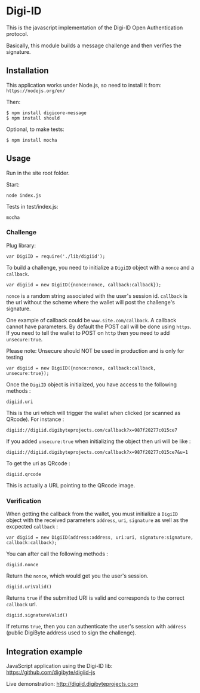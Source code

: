 # Digi-ID

This is the javascript implementation of the Digi-ID Open Authentication protocol.

Basically, this module builds a message challenge and then verifies the signature.

## Installation

This application works under Node.js, so need to install it from: `https://nodejs.org/en/`

Then:

    $ npm install digicore-message
    $ npm install should

Optional, to make tests:

    $ npm install mocha

## Usage

Run in the site root folder.

Start: 
```
node index.js
```

Tests in test/index.js:
```
mocha
```

### Challenge

Plug library:

```
var DigiID = require('./lib/digiid');
```

To build a challenge, you need to initialize a `DigiID` object with a `nonce` and a `callback`.

```
var digiid = new DigiID({nonce:nonce, callback:callback});
```

`nonce` is a random string associated with the user's session id.
`callback` is the url without the scheme where the wallet will post the challenge's signature.

One example of callback could be `www.site.com/callback`. A callback cannot have parameters. By
default the POST call will be done using `https`. If you need to tell the wallet to POST on
`http` then you need to add `unsecure:true`.

Please note: Unsecure should NOT be used in production and is only for testing

```
var digiid = new DigiID({nonce:nonce, callback:callback, unsecure:true});
```

Once the `DigiID` object is initialized, you have access to the following methods :

```
digiid.uri
```

This is the uri which will trigger the wallet when clicked (or scanned as QRcode). For instance :

```
digiid://digiid.digibyteprojects.com/callback?x=987f20277c015ce7
```

If you added `unsecure:true` when initializing the object then uri will be like :

```
digiid://digiid.digibyteprojects.com/callback?x=987f20277c015ce7&u=1
```

To get the uri as QRcode :

```
digiid.qrcode
```

This is actually a URL pointing to the QRcode image.

### Verification

When getting the callback from the wallet, you must initialize a `DigiID` object with the received 
parameters `address`, `uri`, `signature` as well as the excpected `callback` :

```
var digiid = new DigiID(address:address, uri:uri, signature:signature, callback:callback);
```

You can after call the following methods :

```
digiid.nonce
```

Return the `nonce`, which would get you the user's session.

```
digiid.uriValid()
```

Returns `true` if the submitted URI is valid and corresponds to the correct `callback` url.

```
digiid.signatureValid()
```

If returns `true`, then you can authenticate the user's session with `address` (public
DigiByte address used to sign the challenge).


## Integration example

JavaScript application using the Digi-ID lib: https://github.com/digibyte/digiid-js

Live demonstration: http://digiid.digibyteprojects.com
